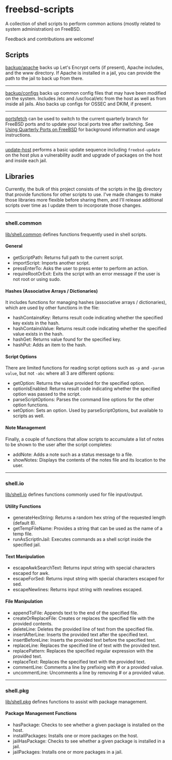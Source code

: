 # freebsd-scripts

A collection of shell scripts to perform common actions (mostly related to system administration) on FreeBSD.

Feedback and contributions are welcome!

## Scripts

[backup/apache](backup/apache) backs up Let's Encrypt certs (if present), Apache includes, and the www directory. If Apache is installed in a jail, you can provide the path to the jail to back up from there.

---

[backup/configs](backup/configs) backs up common config files that may have been modified on the system. Includes /etc and /usr/local/etc from the host as well as from inside all jails. Also backs up configs for OSSEC and DKIM, if present.

---

[portsfetch](portsfetch) can be used to switch to the current quarterly branch for FreeBSD ports and to update your local ports tree after switching. See [Using Quarterly Ports on FreeBSD](https://chriswells.io/blog/using-quarterly-ports-on-freebsd) for background information and usage instructions.

---

[update-host](update-host) performs a basic update sequence including `freebsd-update` on the host plus a vulnerability audit and upgrade of packages on the host and inside each jail.

## Libraries

Currently, the bulk of this project consists of the scripts in the [lib](lib) directory that provide functions for other scripts to use. I've made changes to make those libraries more flexible before sharing them, and I'll release additional scripts over time as I update them to incorporate those changes.

---

### shell.common

[lib/shell.common](lib/shell.common) defines functions frequently used in shell scripts.

#### General

* getScriptPath: Returns full path to the current script.
* importScript: Imports another script.
* pressEnterTo: Asks the user to press enter to perform an action.
* requireRootOrExit: Exits the script with an error message if the user is not root or using sudo.

#### Hashes (Associative Arrays / Dictionaries)

It includes functions for managing hashes (associative arrays / dictionaries), which are used by other functions in the file:

* hashContainsKey: Returns result code indicating whether the specified key exists in the hash.
* hashContainsValue: Returns result code indicating whether the specified value exists in the hash.
* hashGet: Returns value found for the specified key.
* hashPut: Adds an item to the hash.

#### Script Options

There are limited functions for reading script options such as `-p` and `-param value`, but not `-abc` where all 3 are different options:

* getOption: Returns the value provided for the specified option.
* optionIsEnabled: Returns result code indicating whether the specified option was passed to the script.
* parseScriptOptions: Parses the command line options for the other option functions.
* setOption: Sets an option. Used by parseScriptOptions, but available to scripts as well.

#### Note Management

Finally, a couple of functions that allow scripts to accumulate a list of notes to be shown to the user after the script completes:

* addNote: Adds a note such as a status message to a file.
* showNotes: Displays the contents of the notes file and its location to the user.

---

### shell.io

[lib/shell.io](lib/shell.io) defines functions commonly used for file input/output.

#### Utility Functions

* generateHexString: Returns a random hex string of the requested length (default 8).
* getTempFileName: Provides a string that can be used as the name of a temp file.
* runAsScriptInJail: Executes commands as a shell script inside the specified jail.

#### Text Manipulation

* escapeAwkSearchText: Returns input string with special characters escaped for awk.
* escapeForSed: Returns input string with special characters escaped for sed.
* escapeNewlines: Returns input string with newlines escaped.

#### File Manipulation

* appendToFile: Appends text to the end of the specified file.
* createOrReplaceFile: Creates or replaces the specified file with the provided contents.
* deleteLine: Deletes the provided line of text from the specified file.
* insertAfterLine: Inserts the provided text after the specified text.
* insertBeforeLine: Inserts the provided text before the specified text.
* replaceLine: Replaces the specified line of text with the provided text.
* replacePattern: Replaces the specified regular expression with the provided text.
* replaceText: Replaces the specified text with the provided text.
* commentLine: Comments a line by prefixing with # or a provided value.
* uncommentLine: Uncomments a line by removing # or a provided value.

---

### shell.pkg

[lib/shell.pkg](lib/shell.pkg) defines functions to assist with package management.

#### Package Management Functions

* hasPackage: Checks to see whether a given package is installed on the host.
* installPackages: Installs one or more packages on the host.
* jailHasPackage: Checks to see whether a given package is installed in a jail.
* jailPackages: Installs one or more packages in a jail.
